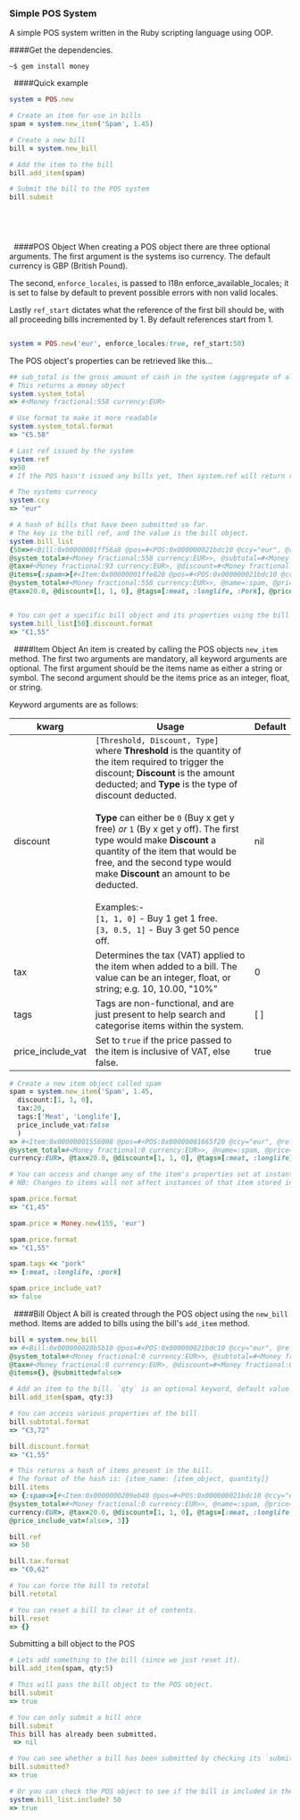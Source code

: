 ### Simple POS System

A simple POS system written in the Ruby scripting language using OOP.

####Get the dependencies.

```shell
~$ gem install money
```
&nbsp;
####Quick example
```ruby
system = POS.new

# Create an item for use in bills
spam = system.new_item('Spam', 1.45)

# Create a new bill
bill = system.new_bill

# Add the item to the bill
bill.add_item(spam)

# Submit the bill to the POS system
bill.submit
```
&nbsp;
---
&nbsp;
####POS Object
When creating a POS object there are three optional arguments. The first argument is the systems iso currency. The default currency is GBP (British Pound).

The second, `enforce_locales`, is passed to I18n enforce_available_locales; it is set to false by default to prevent possible errors with non valid locales.

Lastly `ref_start` dictates what the reference of the first bill should be, with all proceeding bills incremented by 1. By default references start from 1.
```ruby

system = POS.new('eur', enforce_locales:true, ref_start:50)

```
The POS object's properties can be retrieved like this...
```ruby
## sub_total is the gross amount of cash in the system (aggregate of all submitted bills).
# This returns a money object
system.system_total
=> #<Money fractional:558 currency:EUR> 

# Use format to make it more readable
system.system_total.format
=> "€5.58" 

# Last ref issued by the system
system.ref
=>50
# If the POS hasn't issued any bills yet, then system.ref will return ref_start-1

# The systems currency
system.ccy
=> "eur"

# A hash of bills that have been submitted so far.
# The key is the bill ref, and the value is the bill object.
system.bill_list
{50=>#<Bill:0x00000001ff56a8 @pos=#<POS:0x000000021bdc10 @ccy="eur", @ref=50, @bill_list={...}, 
@system_total=#<Money fractional:558 currency:EUR>>, @subtotal=#<Money fractional:558 currency:EUR>, 
@tax=#<Money fractional:93 currency:EUR>, @discount=#<Money fractional:310 currency:EUR>, @bill_ref=50, 
@items={:spam=>[#<Item:0x00000001ffe820 @pos=#<POS:0x000000021bdc10 @ccy="eur", @ref=50, @bill_list={...}, 
@system_total=#<Money fractional:558 currency:EUR>>, @name=:spam, @price=#<Money fractional:155 currency:EUR>, 
@tax=20.0, @discount=[1, 1, 0], @tags=[:meat, :longlife, :Pork], @price_include_vat=false>, 5]}, @submitted=false>} 


# You can get a specific bill object and its properties using the bill's reference number.
system.bill_list[50].discount.format
=> "€1,55"
```

&nbsp;
####Item Object
An item is created by calling the POS objects `new_item` method. 
The first two arguments are mandatory, all keyword arguments are optional. The first argument should be the items name as either a string or symbol. The second argument should be the items price as an integer, float, or string.

Keyword arguments are as follows:

|kwarg|Usage|Default|
|---|---|---|
|discount|`[Threshold, Discount, Type]` where **Threshold** is the quantity of the item required to trigger the discount; **Discount** is the amount deducted; and **Type** is the type of discount deducted.<br/><br/>**Type** can either be `0` (Buy x get y free) _or_ `1` (By x get y off). The first type would make **Discount** a quantity of the item that would be free, and the second type would make **Discount** an amount to be deducted.<br/><br/>Examples:-<br/>`[1, 1, 0]` - Buy 1 get 1 free.<br/>`[3, 0.5, 1]` - Buy 3 get 50 pence off.|nil|
|tax|Determines the tax (VAT) applied to the item when added to a bill. The value can be an integer, float, or string; e.g. 10, 10.00, "10%"|0|
|tags|Tags are non-functional, and are just present to help search and categorise items within the system.|[ ]|
|price_include_vat|Set to `true` if the price passed to the item is inclusive of VAT, else false.|true|

```ruby
# Create a new item object called spam
spam = system.new_item('Spam', 1.45, 
  discount:[1, 1, 0], 
  tax:20, 
  tags:['Meat', 'Longlife'], 
  price_include_vat:false
  )
=> #<Item:0x00000001556008 @pos=#<POS:0x00000001665f20 @ccy="eur", @ref=49, @bill_list={}, 
@system_total=#<Money fractional:0 currency:EUR>>, @name=:spam, @price=#<Money fractional:145 
currency:EUR>, @tax=20.0, @discount=[1, 1, 0], @tags=[:meat, :longlife], @price_include_vat=false>

# You can access and change any of the item's properties set at instantiation.
# NB: Changes to items will not affect instances of that item stored in bills.

spam.price.format
=> "€1,45"

spam.price = Money.new(155, 'eur')

spam.price.format
=> "€1,55"

spam.tags << "pork"
=> [:meat, :longlife, :pork]

spam.price_include_vat?
=> false

```
&nbsp;
####Bill Object
A bill is created through the POS object using the `new_bill` method. Items are added to bills using the bill's `add_item` method.

```ruby
bill = system.new_bill
=> #<Bill:0x000000020b5b10 @pos=#<POS:0x000000021bdc10 @ccy="eur", @ref=50, @bill_list={}, 
@system_total=#<Money fractional:0 currency:EUR>>, @subtotal=#<Money fractional:0 currency:EUR>, 
@tax=#<Money fractional:0 currency:EUR>, @discount=#<Money fractional:0 currency:EUR>, @bill_ref=50, 
@items={}, @submitted=false> 

# Add an item to the bill. `qty` is an optional keyword, default value is 1
bill.add_item(spam, qty:3)

# You can access various properties of the bill
bill.subtotal.format
=> "€3,72"

bill.discount.format
=> "€1,55"

# This returns a hash of items present in the bill.
# The format of the hash is: {item_name: [item_object, quantity]}
bill.items
=> {:spam=>[#<Item:0x0000000209eb40 @pos=#<POS:0x000000021bdc10 @ccy="eur", @ref=50, @bill_list={}, 
@system_total=#<Money fractional:0 currency:EUR>>, @name=:spam, @price=#<Money fractional:155 
currency:EUR>, @tax=20.0, @discount=[1, 1, 0], @tags=[:meat, :longlife, :Pork], 
@price_include_vat=false>, 3]} 

bill.ref
=> 50

bill.tax.format
=> "€0,62"

# You can force the bill to retotal
bill.retotal

# You can reset a bill to clear it of contents.
bill.reset
=> {}
```

Submitting a bill object to the POS

```ruby
# Lets add something to the bill (since we just reset it).
bill.add_item(spam, qty:5)

# This will pass the bill object to the POS object.
bill.submit
=> true

# You can only submit a bill once
bill.submit
This bill has already been submitted.
 => nil

# You can see whether a bill has been submitted by checking its `submitted` property
bill.submitted?
=> true

# Or you can check the POS object to see if the bill is included in the bill list
system.bill_list.include? 50
=> true

```
